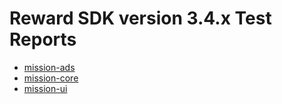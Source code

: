 # Reward SDK version 3.4.x Test Reports

* [mission-ads](mission-ads/html/index.html)
* [mission-core](mission-core/html/index.html)
* [mission-ui](mission-ui/html/index.html)
